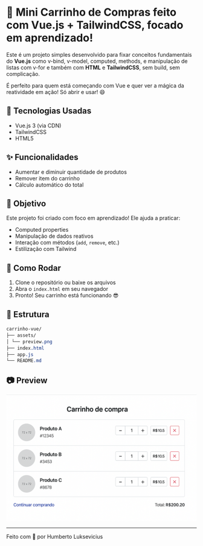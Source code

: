 # 🛒 Mini Carrinho de Compras feito com Vue.js + TailwindCSS, focado em aprendizado!

Este é um projeto simples desenvolvido para fixar conceitos fundamentais do **Vue.js** como v-bind, v-model, computed, methods, e manipulação de listas com v-for e também com **HTML** e **TailwindCSS**, sem build, sem complicação.

É perfeito para quem está começando com Vue e quer ver a mágica da reatividade em ação! Só abrir e usar! 😄

## 🔧 Tecnologias Usadas

- Vue.js 3 (via CDN)
- TailwindCSS
- HTML5

## ✨ Funcionalidades

- Aumentar e diminuir quantidade de produtos
- Remover item do carrinho
- Cálculo automático do total

## 🧠 Objetivo

Este projeto foi criado com foco em aprendizado! Ele ajuda a praticar:

- Computed properties
- Manipulação de dados reativos
- Interação com métodos (`add`, `remove`, etc.)
- Estilização com Tailwind

## 🚀 Como Rodar

1. Clone o repositório ou baixe os arquivos
2. Abra o `index.html` em seu navegador
3. Pronto! Seu carrinho está funcionando 😎

## 📁 Estrutura

```css
carrinho-vue/
├── assets/
│ └── preview.png
├── index.html
├── app.js
└── README.md
```

## 📷 Preview

![preview](assets/preview.png)

---

Feito com 💚 por Humberto Luksevicius
